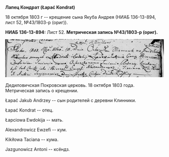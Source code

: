 **Лапец Кондрат (Łapać Kondrat)**

18 октября 1803 г -- крещение сына Якуба Андрея (НИАБ 136-13-894, лист
52, №43/1803-р (ориг)).

**НИАБ 136-13-894:** Лист 52. **Метрическая запись №43/1803-р (ориг).**

![](./media/fdd5d984a1c7495be16775feaf1500c0ec4edbbd.png)

Дедиловичская Покровская церковь. 18 октября 1803 года. Метрическая
запись о крещении.

Łapać Jakub Andrzey -- сын родителей с деревни Клинники.

Łapać Kondrat -- отец.

Łapciowa Ewdokija -- мать.

Alexandrowicz Ewzefi -- кум.

Kikiłowa Taciana -- кума.

Jazgunowicz Antoni -- ксёндз.
